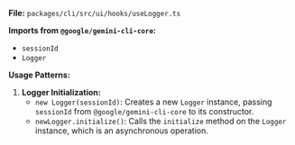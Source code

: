 **File:** `packages/cli/src/ui/hooks/useLogger.ts`

**Imports from `@google/gemini-cli-core`:**
- `sessionId`
- `Logger`

**Usage Patterns:**
1.  **Logger Initialization:**
    *   `new Logger(sessionId)`: Creates a new `Logger` instance, passing `sessionId` from `@google/gemini-cli-core` to its constructor.
    *   `newLogger.initialize()`: Calls the `initialize` method on the `Logger` instance, which is an asynchronous operation.
